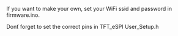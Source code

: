 If you want to make your own, set your WiFi ssid and password in firmware.ino.

Donť forget to set the correct pins in TFT_eSPI User_Setup.h
